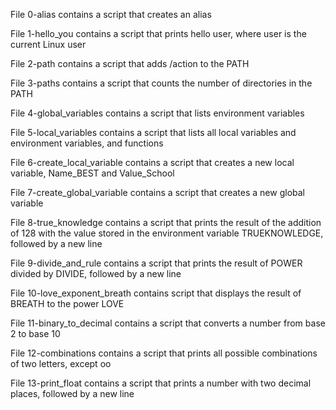 File 0-alias contains a script that creates an alias

File 1-hello_you contains a script that prints hello user, where user is the current Linux user

File 2-path contains a script that adds /action to the PATH

File 3-paths contains a script that counts the number of directories in the PATH

File 4-global_variables contains a script that lists environment variables

File 5-local_variables contains a script that lists all local variables and environment variables, and functions

File 6-create_local_variable contains a script that creates a new local variable, Name_BEST and Value_School

File 7-create_global_variable contains a script that creates a new global variable

File 8-true_knowledge contains a script that prints the result of the addition of 128 with the value stored in the environment variable TRUEKNOWLEDGE, followed by a new line

File 9-divide_and_rule contains a script that prints the result of POWER divided by DIVIDE, followed by a new line

File 10-love_exponent_breath contains script that displays the result of BREATH to the power LOVE

File 11-binary_to_decimal contains a script that converts a number from base 2 to base 10

File 12-combinations contains a script that prints all possible combinations of two letters, except oo

File 13-print_float contains a script that prints a number with two decimal places, followed by a new line


